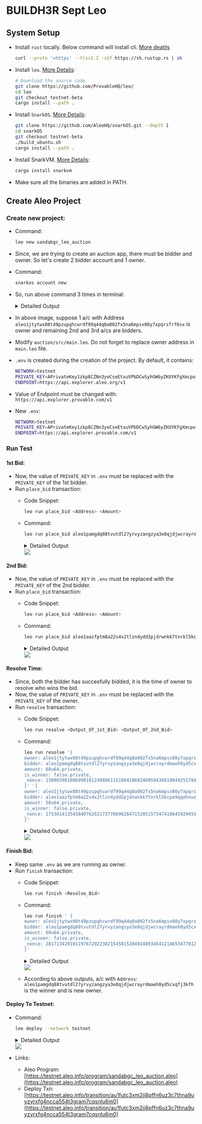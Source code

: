 # BUILDH3R Sept Leo

## System Setup
-  Install `rust` locally. Below command will install cli. [More deatils](https://www.rust-lang.org/tools/install)
    ```sh
    curl --proto '=https' --tlsv1.2 -sSf https://sh.rustup.rs | sh
    ```

- Install `leo`. [More Details](https://github.com/ProvableHQ/leo/):
    ```sh
    # Download the source code
    git clone https://github.com/ProvableHQ/leo/
    cd leo
    git checkout testnet-beta
    cargo install --path .
    ```

- Install `SnarkOS`. [More Details](https://github.com/ProvableHQ/snarkOS):
    ```sh
    git clone https://github.com/AleoHQ/snarkOS.git --depth 1
    cd snarkOS
    git checkout testnet-beta
    ./build_ubuntu.sh
    cargo install --path .
    ```

- Install SnarkVM. [More Details](https://github.com/ProvableHQ/snarkVM):
    ```sh
    cargo install snarkvm
    ```

- Make sure all the binaries are added in PATH.

## Create Aleo Project
### Create new project:
- Command:
    ```sh
    leo new sandabgc_leo_auction
    ```

- Since, we are trying to create an auction app, there must be bidder and owner. So let's create 2 bidder account and 1 owner.
- Command:
    ```sh
    snarkos account new
    ```
- So, run above command 3 times in terminal:
    <details><summary> Detailed Output </summary><blockquote>

    ~~~
    $ snarkos account new

    Private Key  <redacted>
        View Key  <redacted>
        Address  aleo1jtytwx08t49pzupghcwrdf99q44q0a002fx5na6mpsx08y7xpqrsfrf6sx

    $ snarkos account new

    Private Key  <redacted>
        View Key  <redacted>
        Address  aleo1pamgdq88tvutdl27yrvyzangzya3e8qjdjwcrayrdmaeh8yd5cxqfj3kfh

    $ snarkos account new

    Private Key  <redacted>
        View Key  <redacted>
        Address  aleo1aazfptm8a22s4x2tlzn4ydd2pjdrwnkk7tnrkl5kcpa9qqehnuqst7qhfv
    ~~~
    
    </blockquote></details>

- In above image, suppose 1 a/c with Address `aleo1jtytwx08t49pzupghcwrdf99q44q0a002fx5na6mpsx08y7xpqrsfrf6sx` is owner and remaining 2nd and 3rd a/cs are bidders. 

- Modify `auction/src/main.leo`. Do not forget to replace owner address in `main.leo` file.

- `.env` is created during the creation of the project. By default, it contains:
    ```sh
    NETWORK=testnet
    PRIVATE_KEY=APrivateKey1zkp8CZNn3yeCseEtxuVPbDCwSyhGW6yZKUYKfgXmcpoGPWH
    ENDPOINT=https://api.explorer.aleo.org/v1
    ```

- Value of Endpoint must be changed with: `https://api.explorer.provable.com/v1`
- New `.env`:
    ```sh
    NETWORK=testnet
    PRIVATE_KEY=APrivateKey1zkp8CZNn3yeCseEtxuVPbDCwSyhGW6yZKUYKfgXmcpoGPWH
    ENDPOINT=https://api.explorer.provable.com/v1
    ```

### Run Test
#### 1st Bid:
- Now, the value of `PRIVATE_KEY` in `.env` must be replaced with the `PRIVATE_KEY` of the 1st bidder.
- Run `place_bid` transaction:
    - Code Snippet:
        ```sh
        leo run place_bid <Address> <Amount>
        ```
    
    - Command:
        ```sh
        leo run place_bid aleo1pamgdq88tvutdl27yrvyzangzya3e8qjdjwcrayrdmaeh8yd5cxqfj3kfh 60u64
        ```
        <details><summary> Detailed Output </summary><blockquote>

        ~~~
        $ leo run place_bid aleo1pamgdq88tvutdl27yrvyzangzya3e8qjdjwcrayrdmaeh8yd5cxqfj3kfh 60u64
            Leo ✅ Compiled 'sandabgc_leo_auction.aleo' into Aleo instructions

        ⛓  Constraints

        •  'sandabgc_leo_auction.aleo/place_bid' - 2,026 constraints (called 1 time)

        ➡️  Output

        • {
        owner: aleo1jtytwx08t49pzupghcwrdf99q44q0a002fx5na6mpsx08y7xpqrsfrf6sx.private,
        bidder: aleo1pamgdq88tvutdl27yrvyzangzya3e8qjdjwcrayrdmaeh8yd5cxqfj3kfh.private,
        amount: 60u64.private,
        is_winner: false.private,
        _nonce: 136965981606998181249806115108418602460594368190492517843026311691999895325group.public
        }

            Leo ✅ Finished 'sandabgc_leo_auction.aleo/place_bid'
        ~~~

        </blockquote></details>
       
        <img src="./Assets/1st-bidder.png">
        
#### 2nd Bid:
- Now, the value of `PRIVATE_KEY` in `.env` must be replaced with the `PRIVATE_KEY` of the 2nd bidder.
- Run `place_bid` transaction:
    - Code Snippet:
        ```sh
        leo run place_bid <Address> <Amount>
        ```
    
    - Command:
        ```sh
        leo run place_bid aleo1aazfptm8a22s4x2tlzn4ydd2pjdrwnkk7tnrkl5kcpa9qqehnuqst7qhfv 50u64
        ```
        <details><summary> Detailed Output </summary><blockquote>

        ~~~
        $ leo run place_bid aleo1aazfptm8a22s4x2tlzn4ydd2pjdrwnkk7tnrkl5kcpa9qqehnuqst7qhfv 50u64
            Leo ✅ Compiled 'sandabgc_leo_auction.aleo' into Aleo instructions

        ⛓  Constraints

        •  'sandabgc_leo_auction.aleo/place_bid' - 2,026 constraints (called 1 time)

        ➡️  Output

        • {
        owner: aleo1jtytwx08t49pzupghcwrdf99q44q0a002fx5na6mpsx08y7xpqrsfrf6sx.private,
        bidder: aleo1aazfptm8a22s4x2tlzn4ydd2pjdrwnkk7tnrkl5kcpa9qqehnuqst7qhfv.private,
        amount: 50u64.private,
        is_winner: false.private,
        _nonce: 2753814135438497626217377869626471528515734741884592945999058511093464322401group.public
        }

            Leo ✅ Finished 'sandabgc_leo_auction.aleo/place_bid'
        ~~~

        </blockquote></details>
       
        <img src="./Assets/2nd-bidder.png">

#### Resolve Time:
- Since, both the bidder has succesfully bidded, it is the time of owner to resolve who wins the bid.
- Now, the value of `PRIVATE_KEY` in `.env` must be replaced with the `PRIVATE_KEY` of the owner.
- Run `resolve` transaction:
    - Code Snippet:
        ```sh
        leo run resolve <Output_Of_1st_Bid> <Output_Of_2nd_Bid>
        ```
    
    - Command:
        ```sh
        leo run resolve '{
        owner: aleo1jtytwx08t49pzupghcwrdf99q44q0a002fx5na6mpsx08y7xpqrsfrf6sx.private,
        bidder: aleo1pamgdq88tvutdl27yrvyzangzya3e8qjdjwcrayrdmaeh8yd5cxqfj3kfh.private,
        amount: 60u64.private,
        is_winner: false.private,
        _nonce: 136965981606998181249806115108418602460594368190492517843026311691999895325group.public
        }' '{
        owner: aleo1jtytwx08t49pzupghcwrdf99q44q0a002fx5na6mpsx08y7xpqrsfrf6sx.private,
        bidder: aleo1aazfptm8a22s4x2tlzn4ydd2pjdrwnkk7tnrkl5kcpa9qqehnuqst7qhfv.private,
        amount: 50u64.private,
        is_winner: false.private,
        _nonce: 2753814135438497626217377869626471528515734741884592945999058511093464322401group.public
        }'
        ```
        <details><summary> Detailed Output </summary><blockquote>

        ~~~
        $ leo run resolve '{
        owner: aleo1jtytwx08t49pzupghcw> rdf99q44q0a002fx5na6mpsx08y7xpqrsfrf6sx.private,
        b> idder: aleo1pamgdq88tvutdl27yrvyzangzya3e8qjdjwcrayrdmaeh8yd5cxqfj3kfh.private,
        amount: 60u64.privat> e,
        is_winner: false.private,
        _nonce: 1369659816069> > 98181249806115108418602460594368190492517843026311691999895325group.public
        }' '{
        owner: aleo1jtytwx0> > 8t49pzupghcwrdf99q44q0a002fx5na6mpsx08y7xpqrsfrf6sx.private,
        bidder: aleo1aazfptm8a22s4x2tlzn4ydd2pj> drwnkk7tnrkl5kcpa9qqehnuqst7qhfv.private,
        amount: > 50u64.private,
        is_winner: false.private,
        _nonce: 2> > 753814135438497626217377869626471528515734741884592945999058511093464322401group.public
        }'> 
            Leo ✅ Compiled 'sandabgc_leo_auction.aleo' into Aleo instructions

        ⛓  Constraints

        •  'sandabgc_leo_auction.aleo/resolve' - 2,161 constraints (called 1 time)

        ➡️  Output

        • {
        owner: aleo1jtytwx08t49pzupghcwrdf99q44q0a002fx5na6mpsx08y7xpqrsfrf6sx.private,
        bidder: aleo1pamgdq88tvutdl27yrvyzangzya3e8qjdjwcrayrdmaeh8yd5cxqfj3kfh.private,
        amount: 60u64.private,
        is_winner: false.private,
        _nonce: 2817134201811976720223821545815204924893454121465347781244068859277490950238group.public
        }

            Leo ✅ Finished 'sandabgc_leo_auction.aleo/resolve'
        ~~~

        </blockquote></details>
       
        <img src="./Assets/bid-resolve.png">

#### Finish Bid:
- Keep same `.env` as we are running as owner.
- Run `finish` transaction:
    - Code Snippet:
        ```sh
        leo run finish <Resolve_Bid>
        ```
    
    - Command:
        ```sh
        leo run finish ' {
        owner: aleo1jtytwx08t49pzupghcwrdf99q44q0a002fx5na6mpsx08y7xpqrsfrf6sx.private,
        bidder: aleo1pamgdq88tvutdl27yrvyzangzya3e8qjdjwcrayrdmaeh8yd5cxqfj3kfh.private,
        amount: 60u64.private,
        is_winner: false.private,
        _nonce: 2817134201811976720223821545815204924893454121465347781244068859277490950238group.public
        }'
        ```
        <details><summary> Detailed Output </summary><blockquote>

        ~~~
        $ leo run finish ' {
        owner: aleo1jtytwx08t49pzupghcw> rdf99q44q0a002fx5na6mpsx08y7xpqrsfrf6sx.private,
        b> idder: aleo1pamgdq88tvutdl27yrvyzangzya3e8qjdjwcrayrdmaeh8yd5cxqfj3kfh.private,
        amount: 60u64.privat> e,
        is_winner: false.private,
        _nonce: 2817134201811> > 976720223821545815204924893454121465347781244068859277490950238group.public
        }'> 
            Leo ✅ Compiled 'sandabgc_leo_auction.aleo' into Aleo instructions

        ⛓  Constraints

        •  'sandabgc_leo_auction.aleo/finish' - 2,026 constraints (called 1 time)

        ➡️  Output

        • {
        owner: aleo1pamgdq88tvutdl27yrvyzangzya3e8qjdjwcrayrdmaeh8yd5cxqfj3kfh.private,
        bidder: aleo1pamgdq88tvutdl27yrvyzangzya3e8qjdjwcrayrdmaeh8yd5cxqfj3kfh.private,
        amount: 60u64.private,
        is_winner: true.private,
        _nonce: 7834300156119993338847256595349412827976344486679347902047430990163050189616group.public
        }

            Leo ✅ Finished 'sandabgc_leo_auction.aleo/finish'
        ~~~

        </blockquote></details>
       
        <img src="./Assets/finish-bid.png">

    - According to above outputs, a/c with `Address`: `aleo1pamgdq88tvutdl27yrvyzangzya3e8qjdjwcrayrdmaeh8yd5cxqfj3kfh` is the winner and is new owner.

#### Deploy To Testnet:
- Command:
    ```sh
    leo deploy --network testnet
    ```


    <details><summary> Detailed Output </summary><blockquote>

    ~~~
    $ leo deploy --network testnet
        Leo ✅ Compiled 'sandabgc_leo_auction.aleo' into Aleo instructions
    📦 Creating deployment transaction for 'sandabgc_leo_auction.aleo'...


    ⚠️  "powers-of-beta-17.usrs.7c27308" does not exist. Downloading and storing it (in "/home/vagrant/.aleo/resources/powers-of-beta-17.usrs.7c27308").

    Installation - Downloading "https://parameters.aleo.org/mainnet/powers-of-beta-17.usrs.7c27308"
    Installation - 100.00% complete (6 MB total)   Installation - Storing file in "/home/vagrant/.aleo/resources/powers-of-beta-17.usrs.7c27308"

    ⚠️  "shifted-powers-of-beta-17.usrs.2025178" does not exist. Downloading and storing it (in "/home/vagrant/.aleo/resources/shifted-powers-of-beta-17.usrs.2025178").

    Installation - Downloading "https://parameters.aleo.org/mainnet/shifted-powers-of-beta-17.usrs.2025178"
    Installation - 100.00% complete (6 MB total)   Installation - Storing file in "/home/vagrant/.aleo/resources/shifted-powers-of-beta-17.usrs.2025178"

    ⚠️  "powers-of-beta-18.usrs.7a12bcb" does not exist. Downloading and storing it (in "/home/vagrant/.aleo/resources/powers-of-beta-18.usrs.7a12bcb").

    Installation - Downloading "https://parameters.aleo.org/mainnet/powers-of-beta-18.usrs.7a12bcb"
    Installation - 100.00% complete (12 MB total)   Installation - Storing file in "/home/vagrant/.aleo/resources/powers-of-beta-18.usrs.7a12bcb"

    Base deployment cost for 'sandabgc_leo_auction.aleo' is 11.4031 credits.

    +---------------------------+----------------+
    | sandabgc_leo_auction.aleo | Cost (credits) |
    +---------------------------+----------------+
    | Transaction Storage       | 2.782000       |
    +---------------------------+----------------+
    | Program Synthesis         | 7.621100       |
    +---------------------------+----------------+
    | Namespace                 | 1.000000       |
    +---------------------------+----------------+
    | Priority Fee              | 0.000000       |
    +---------------------------+----------------+
    | Total                     | 11.403100      |
    +---------------------------+----------------+

    Your current public balance is 15 credits.

    ? Do you want to submit deployment of program `sandabgc_leo_auction.aleo.aleo` to network testnet via endpoint https://api.explorer.provable.com/v1 using address aleo1jtytwx08t49pzupghcwrdf99
    ✔ Do you want to submit deployment of program `sandabgc_leo_auction.aleo.aleo` to network testnet via endpoint https://api.explorer.provable.com/v1 using address aleo1jtytwx08t49pzupghcwrdf99q44q0a002fx5na6mpsx08y7xpqrsfrf6sx? · yes
    ✅ Created deployment transaction for 'sandabgc_leo_auction.aleo'

    Broadcasting transaction to https://api.explorer.provable.com/v1/testnet/transaction/broadcast...

    ⌛ Deployment at1eyyw2w6tpyy5qsf2l5rwma2cms59uzf9uq6mphtendy3r6f70yqsys7n8a ('sandabgc_leo_auction.aleo') has been broadcast to https://api.explorer.provable.com/v1/testnet/transaction/broadcast.
    ~~~

    </blockquote></details>

    <img src="./Assets/deploy-to-testnet.png">


- Links: 
    - Aleo Program: [https://testnet.aleo.info/program/sandabgc_leo_auction.aleo](https://testnet.aleo.info/program/sandabgc_leo_auction.aleo)
    - Deploy Txn: [https://testnet.aleo.info/transition/au1futc3xm2jj8pffn6uz3c7thna9uyzyrxfg4ncca554t3gram7cqsnlu6m0](https://testnet.aleo.info/transition/au1futc3xm2jj8pffn6uz3c7thna9uyzyrxfg4ncca554t3gram7cqsnlu6m0) 